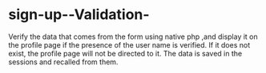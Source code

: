 # sign-up--Validation-
Verify the data that comes from the form using native php ,and display it on the profile page if the presence of the user name is verified. If it does not exist, the profile page will not be directed to it. The data is saved in the sessions and recalled from them.
